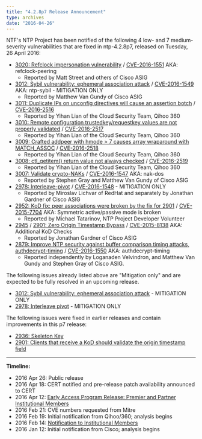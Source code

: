 ```yaml
---
title: "4.2.8p7 Release Announcement"
type: archives
date: "2016-04-26"
---
```


NTF's NTP Project has been notified of the following 4 low- and 7 medium-severity vulnerabilities that are fixed in ntp-4.2.8p7, released on Tuesday, 26 April 2016:

* [3020: Refclock impersonation vulnerability](/support/securitynotice/ntpbug3020/) / [CVE-2016-1551](https://nvd.nist.gov/vuln/detail/CVE-2016-1551) AKA: refclock-peering
  * Reported by Matt Street and others of Cisco ASIG 
* [3012: Sybil vulnerability: ephemeral association attack](/support/securitynotice/ntpbug3012/) / [CVE-2016-1549](https://nvd.nist.gov/vuln/detail/CVE-2016-1549) AKA: ntp-sybil - MITIGATION ONLY
  * Reported  by Matthew Van Gundy of Cisco ASIG 
* [3011: Duplicate IPs on unconfig directives will cause an assertion botch](/support/securitynotice/ntpbug3011/) / [CVE-2016-2516](https://nvd.nist.gov/vuln/detail/CVE-2016-2516)
  * Reported  by Yihan Lian of the Cloud Security Team, Qihoo 360 
* [3010: Remote configuration trustedkey/requestkey values are not properly validated](/support/securitynotice/ntpbug3010/) / [CVE-2016-2517](https://nvd.nist.gov/vuln/detail/CVE-2016-2517)
  * Reported  by Yihan Lian of the Cloud Security Team, Qihoo 360 
* [3009: Crafted addpeer with hmode > 7 causes array wraparound with MATCH_ASSOC](/support/securitynotice/ntpbug3009/) / [CVE-2016-2518](https://nvd.nist.gov/vuln/detail/CVE-2016-2518)
  * Reported  by Yihan Lian of the Cloud Security Team, Qihoo 360 
* [3008: ctl_getitem() return value not always checked](/support/securitynotice/ntpbug3008/) / [CVE-2016-2519](https://nvd.nist.gov/vuln/detail/CVE-2016-2519)
  * Reported  by Yihan Lian of the Cloud Security Team, Qihoo 360 
* [3007: Validate crypto-NAKs](/support/securitynotice/ntpbug3007/) / [CVE-2016-1547](https://nvd.nist.gov/vuln/detail/CVE-2016-1547) AKA: nak-dos
  * Reported  by Stephen Gray and Matthew Van Gundy of Cisco ASIG 
* [2978: Interleave-pivot](/support/securitynotice/ntpbug2978/) / [CVE-2016-1548](https://nvd.nist.gov/vuln/detail/CVE-2016-1548) - MITIGATION ONLY
  * Reported  by Miroslav Lichvar of RedHat and separately by Jonathan Gardner of Cisco ASIG 
* [2952: KoD fix: peer associations were broken by the fix for 2901](/support/securitynotice/ntpbug2952/) / [CVE-2015-7704](https://nvd.nist.gov/vuln/detail/CVE-2015-7704) AKA: Symmetric active/passive mode is broken
  * Reported  by Michael Tatarinov, NTP Project Developer Volunteer 
* [2945](/support/securitynotice/ntpbug2945/) / [2901: Zero Origin Timestamp Bypass](/support/securitynotice/ntpbug2901/) / [CVE-2015-8138](https://nvd.nist.gov/vuln/detail/CVE-2015-8138) AKA: Additional KoD Checks
  * Reported  by Jonathan Gardner of Cisco ASIG 
* [2879: Improve NTP security against buffer comparison timing attacks, authdecrypt-timing](/support/securitynotice/ntpbug2879/) / [CVE-2016-1550](https://nvd.nist.gov/vuln/detail/CVE-2016-1550) AKA: authdecrypt-timing
  * Reported  independently by Loganaden Velvindron, and Matthew Van Gundy and Stephen Gray of Cisco ASIG. 

The following issues already listed above are "Mitigation only" and are expected to be fully resolved in an upcoming release.

* [3012: Sybil vulnerability: ephemeral association attack](/support/securitynotice/ntpbug3012/) - MITIGATION ONLY
* [2978: Interleave pivot](/support/securitynotice/ntpbug2978/) - MITIGATION ONLY 

The following issues were fixed in earlier releases and contain improvements in this p7 release:

* [2936: Skeleton Key](/support/securitynotice/ntpbug2936/)
* [2901: Clients that receive a KoD should validate the origin timestamp field](/support/securitynotice/ntpbug2901/)

* * *

**Timeline:**

* 2016 Apr 26: Public release
* 2016 Apr 18: CERT notified and pre-release patch availability announced to CERT
* 2016 Apr 12: [Early Access Program Release: Premier and Partner Institutional Members](https://www.nwtime.org/membership/benefits/)
* 2016 Feb 21: CVE numbers requested from Mitre
* 2016 Feb 19: Initial notification from Qihoo/360; analysis begins
* 2016 Feb 14: [Notification to Institutional Members](https://www.nwtime.org/membership/benefits/)
* 2016 Jan 12: Initial notification from Cisco; analysis begins